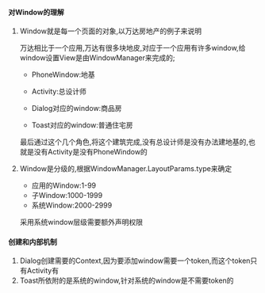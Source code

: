 #### 对Window的理解

1. Window就是每一个页面的对象,以万达房地产的例子来说明

   万达相比于一个应用,万达有很多块地皮,对应于一个应用有许多window,给window设置View是由WindowManager来完成的;

   - PhoneWindow:地基

   - Activity:总设计师

   - Dialog对应的window:商品房

   - Toast对应的window:普通住宅房

   最后通过这个几个角色,将这个建筑完成,没有总设计师是没有办法建地基的,也就是没有Activity是没有PhoneWindow的

2. Window是分级的,根据WindowManager.LayoutParams.type来确定

   - 应用的Window:1-99
   - 子Window:1000-1999
   - 系统Window:2000-2999

   采用系统window层级需要额外声明权限

#### 创建和内部机制

1. Dialog创建需要的Context,因为要添加window需要一个token,而这个token只有Activity有
2. Toast所依附的是系统的window,针对系统的window是不需要token的

